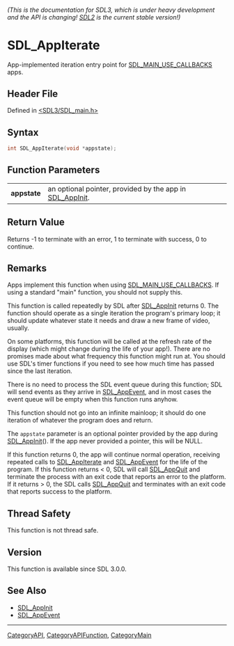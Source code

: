 ###### (This is the documentation for SDL3, which is under heavy development and the API is changing! [SDL2](https://wiki.libsdl.org/SDL2/) is the current stable version!)
# SDL_AppIterate

App-implemented iteration entry point for [SDL_MAIN_USE_CALLBACKS](SDL_MAIN_USE_CALLBACKS) apps.

## Header File

Defined in [<SDL3/SDL_main.h>](https://github.com/libsdl-org/SDL/blob/main/include/SDL3/SDL_main.h)

## Syntax

```c
int SDL_AppIterate(void *appstate);

```

## Function Parameters

|                  |                                                                         |
| ---------------- | ----------------------------------------------------------------------- |
| **appstate**     | an optional pointer, provided by the app in [SDL_AppInit](SDL_AppInit). |

## Return Value

Returns -1 to terminate with an error, 1 to terminate with success, 0 to
continue.

## Remarks

Apps implement this function when using
[SDL_MAIN_USE_CALLBACKS](SDL_MAIN_USE_CALLBACKS). If using a standard
"main" function, you should not supply this.

This function is called repeatedly by SDL after [SDL_AppInit](SDL_AppInit)
returns 0. The function should operate as a single iteration the program's
primary loop; it should update whatever state it needs and draw a new frame
of video, usually.

On some platforms, this function will be called at the refresh rate of the
display (which might change during the life of your app!). There are no
promises made about what frequency this function might run at. You should
use SDL's timer functions if you need to see how much time has passed since
the last iteration.

There is no need to process the SDL event queue during this function; SDL
will send events as they arrive in [SDL_AppEvent](SDL_AppEvent), and in
most cases the event queue will be empty when this function runs anyhow.

This function should not go into an infinite mainloop; it should do one
iteration of whatever the program does and return.

The `appstate` parameter is an optional pointer provided by the app during
[SDL_AppInit](SDL_AppInit)(). If the app never provided a pointer, this
will be NULL.

If this function returns 0, the app will continue normal operation,
receiving repeated calls to [SDL_AppIterate](SDL_AppIterate) and
[SDL_AppEvent](SDL_AppEvent) for the life of the program. If this function
returns < 0, SDL will call [SDL_AppQuit](SDL_AppQuit) and terminate the
process with an exit code that reports an error to the platform. If it
returns > 0, the SDL calls [SDL_AppQuit](SDL_AppQuit) and terminates with
an exit code that reports success to the platform.

## Thread Safety

This function is not thread safe.

## Version

This function is available since SDL 3.0.0.

## See Also

- [SDL_AppInit](SDL_AppInit)
- [SDL_AppEvent](SDL_AppEvent)

----
[CategoryAPI](CategoryAPI), [CategoryAPIFunction](CategoryAPIFunction), [CategoryMain](CategoryMain)

